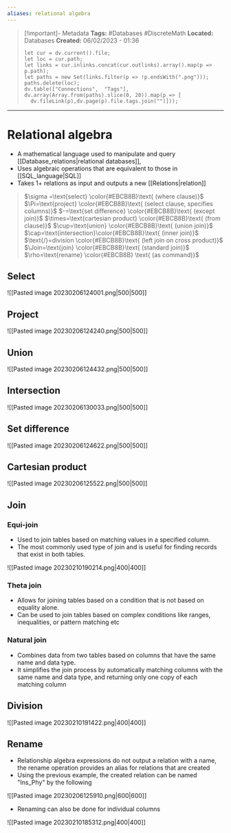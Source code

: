 ```yaml
---
aliases: relational algebra 
---
```


> [!important]- Metadata
> **Tags:** #Databases #DiscreteMath 
> **Located:** Databases
> **Created:** 06/02/2023 - 01:36
> ```dataviewjs
>let cur = dv.current().file;
>let loc = cur.path;
>let links = cur.inlinks.concat(cur.outlinks).array().map(p => p.path);
>let paths = new Set(links.filter(p => !p.endsWith(".png")));
>paths.delete(loc);
>dv.table(["Connections",  "Tags"], dv.array(Array.from(paths).slice(0, 20)).map(p => [
>   dv.fileLink(p),dv.page(p).file.tags.join("")]));
> ```

___
# Relational algebra

- A mathematical language used to manipulate and query [[Database_relations|relational databases]], 
- Uses algebraic operations that are equivalent to those in [[SQL_language|SQL]]  
- Takes 1+ relations as input and outputs a new [[Relations|relation]] 

> $\sigma =\text{select} \color{#EBCB8B}\text{ (where clause)}$ 
> $\Pi=\text{project} \color{#EBCB8B}\text{ (select clause, specifies columns)}$
> $-=\text{set difference} \color{#EBCB8B}\text{ (except join)}$
> $\times=\text{cartesian product} \color{#EBCB8B}\text{ (from clause)}$ 
> $\cup=\text{union} \color{#EBCB8B}\text{ (union join)}$
> $\cap=\text{intersection}\color{#EBCB8B}\text{ (inner join)}$
> $\text{/}=division \color{#EBCB8B}\text{ (left join on cross product)}$
> $\Join=\text{join} \color{#EBCB8B}\text{ (standard join)}$
> $\rho=\text{rename} \color{#EBCB8B} \text{ (as command)}$

## Select

![[Pasted image 20230206124001.png|500|500]]

## Project

![[Pasted image 20230206124240.png|500|500]]

## Union

![[Pasted image 20230206124432.png|500|500]]

## Intersection

![[Pasted image 20230206130033.png|500|500]]

## Set difference

![[Pasted image 20230206124622.png|500|500]]

## Cartesian product

![[Pasted image 20230206125522.png|500|500]]

## Join

### Equi-join
- Used to join tables based on matching values in a specified column.
-  The most commonly used type of join and is useful for finding records that exist in both tables.

![[Pasted image 20230210190214.png|400|400]]

### Theta join
-   Allows for joining tables based on a condition that is not based on equality alone.
-   Can be used to join tables based on complex conditions like ranges, inequalities, or pattern matching etc
### Natural join
-  Combines data from two tables based on columns that have the same name and data type.
-   It simplifies the join process by automatically matching columns with the same name and data type, and returning only one copy of each matching column

## Division

![[Pasted image 20230210191422.png|400|400]]

## Rename
- Relationship algebra expressions do not output a relation with a name, the rename operation provides an alias for relations that are created 
- Using the previous example, the created relation can be named "Ins_Phy" by the following 

![[Pasted image 20230206125910.png|600|600]]

- Renaming can also be done for individual columns 

![[Pasted image 20230210185312.png|400|400]]
